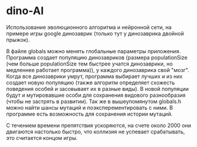 # dino-AI
 
Использование эволюционного алгоритма и нейронной сети, на примере игры google динозаврик (только тут у динозаврика двойной прыжок). 

 В файле globals можно менять глобальные параметры приложения. Программа создает популяцию динозавриков (размера populationSize (чем больше populationSize тем быстрее учатся динозаврики, но медленнее работает программа)), у каждого динозаврика свой "мозг". Когда все динозаврики умрут, программа выбирает лучших и из них создает новую популяцию (также алгоритм определяет схожесть поведения особей и засовывает их в разные виды). В новой популяции будут и мутировавшие особи для сохранения видового разнообразия (чтобы не застрять в развитии). Так же в вышеупомянутом globals.h можно найти шансы мутаций и поэксперементировать с ними. В программе есть возможность для сохранения истории мутаций.
 
 С течением времени препятствия ускоряются, на счете около 2000 они двигаются настолько быстро, что коллизия не успевает срабатывать, это считается концом игры.
